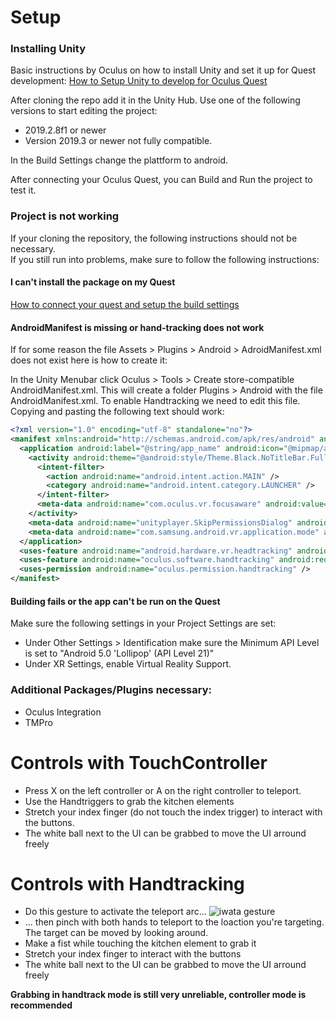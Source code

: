 # Setup
### Installing Unity

Basic instructions by Oculus on how to install Unity and set it up for Quest development:
[How to Setup Unity to develop for Oculus Quest](https://developer.oculus.com/documentation/unity/book-unity-gsg/)

After cloning the repo add it in the Unity Hub.
Use one of the following versions to start editing the project:
  - 2019.2.8f1 or newer
  - Version 2019.3 or newer not fully compatible.

In the Build Settings change the plattform to android.

After connecting your Oculus Quest, you can Build and Run the project to test it.

### Project is not working

If your cloning the repository, the following instructions should not be necessary.  
If you still run into problems, make sure to follow the following instructions:

#### I can't install the package on my Quest
[How to connect your quest and setup the build settings](https://developer.oculus.com/documentation/unity/unity-enable-device/)

#### AndroidManifest is missing or hand-tracking does not work
If for some reason the file Assets > Plugins > Android > AdroidManifest.xml does not exist here is how to create it: 

In the Unity Menubar click Oculus > Tools > Create store-compatible AndroidManifest.xml. This will create a folder Plugins > Android with the file AndroidManifest.xml. To enable Handtracking we need to edit this file. Copying and pasting the following text should work:

```xml
<?xml version="1.0" encoding="utf-8" standalone="no"?>
<manifest xmlns:android="http://schemas.android.com/apk/res/android" android:installLocation="auto">
  <application android:label="@string/app_name" android:icon="@mipmap/app_icon" android:allowBackup="true">
    <activity android:theme="@android:style/Theme.Black.NoTitleBar.Fullscreen" android:configChanges="locale|fontScale|keyboard|keyboardHidden|mcc|mnc|navigation|orientation|screenLayout|screenSize|smallestScreenSize|touchscreen|uiMode" android:launchMode="singleTask" android:name="com.unity3d.player.UnityPlayerActivity" android:excludeFromRecents="true">
      <intent-filter>
        <action android:name="android.intent.action.MAIN" />
        <category android:name="android.intent.category.LAUNCHER" />
      </intent-filter>
      <meta-data android:name="com.oculus.vr.focusaware" android:value="false" />
    </activity>
    <meta-data android:name="unityplayer.SkipPermissionsDialog" android:value="false" />
    <meta-data android:name="com.samsung.android.vr.application.mode" android:value="vr_only" />
  </application>
  <uses-feature android:name="android.hardware.vr.headtracking" android:version="1" android:required="true" />
  <uses-feature android:name="oculus.software.handtracking" android:required="false" />
  <uses-permission android:name="oculus.permission.handtracking" />
</manifest>
```

#### Building fails or the app can't be run on the Quest
Make sure the following settings in your Project Settings are set:
  - Under Other Settings > Identification make sure the Minimum API Level is set to "Android 5.0 'Lollipop' (API Level 21)"
  - Under XR Settings, enable Virtual Reality Support.

### Additional Packages/Plugins necessary: 
  - Oculus Integration
  - TMPro

# Controls with TouchController
- Press X on the left controller or A on the right controller to teleport.
- Use the Handtriggers to grab the kitchen elements
- Stretch your index finger (do not touch the index trigger) to interact with the buttons.
- The white ball next to the UI can be grabbed to move the UI arround freely

# Controls with Handtracking
- Do this gesture to activate the teleport arc...
![iwata gesture](http://www.legeekretrogaming.com/geekblog/wp-content/uploads/2015/07/directly.png) 
- ... then pinch with both hands to teleport to the loaction you're targeting. The target can be moved by looking around.
- Make a fist while touching the kitchen element to grab it
- Stretch your index finger to interact with the buttons
- The white ball next to the UI can be grabbed to move the UI arround freely

**Grabbing in handtrack mode is still very unreliable, controller mode is recommended**
